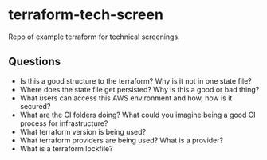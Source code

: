 # terraform-tech-screen

Repo of example terraform for technical screenings.

## Questions

* Is this a good structure to the terraform? Why is it not in one state file?
* Where does the state file get persisted? Why is this a good or bad thing?
* What users can access this AWS environment and how, how is it secured?
* What are the CI folders doing? What could you imagine being a good CI process for infrastructure?
* What terraform version is being used?
* What terraform providers are being used? What is a provider?
* What is a terraform lockfile?
